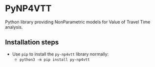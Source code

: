 # PyNP4VTT

Python library providing NonParametric models for Value of Travel Time analysis.

## Installation steps

* Use `pip` to install the `py-np4vtt` library normally:
    - `python3 -m pip install py-np4vtt`